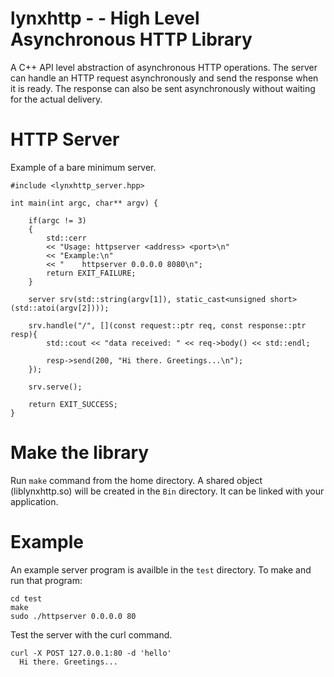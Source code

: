 # lynxhttp -  - High Level Asynchronous HTTP Library
A C++ API level abstraction of asynchronous HTTP operations. The server can handle an HTTP request asynchronously and send the response when it is ready. The response can also be sent asynchronously without waiting for the actual delivery.

# HTTP Server
Example of a bare minimum server.
```
#include <lynxhttp_server.hpp>

int main(int argc, char** argv) {

    if(argc != 3)
    {
        std::cerr
        << "Usage: httpserver <address> <port>\n"
        << "Example:\n"
        << "    httpserver 0.0.0.0 8080\n";
        return EXIT_FAILURE;
    }

    server srv(std::string(argv[1]), static_cast<unsigned short>(std::atoi(argv[2])));

    srv.handle("/", [](const request::ptr req, const response::ptr resp){
        std::cout << "data received: " << req->body() << std::endl;

        resp->send(200, "Hi there. Greetings...\n");
    });

    srv.serve();

    return EXIT_SUCCESS;
}
```

# Make the library
Run `make` command from the home directory. A shared object (liblynxhttp.so) will be created in the `Bin` directory. It can be linked with your application.

# Example
An example server program is availble in the `test` directory. To make and run that program:
```
cd test
make
sudo ./httpserver 0.0.0.0 80
```

Test the server with the curl command.
```
curl -X POST 127.0.0.1:80 -d 'hello'
  Hi there. Greetings...
```
